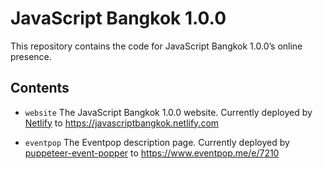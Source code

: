 # JavaScript Bangkok 1.0.0

This repository contains the code for JavaScript Bangkok 1.0.0’s online presence.

## Contents

- `website` The JavaScript Bangkok 1.0.0 website. Currently deployed by [Netlify](https://www.netlify.com/) to <https://javascriptbangkok.netlify.com>

- `eventpop` The Eventpop description page. Currently deployed by [puppeteer-event-popper](https://github.com/dtinth/puppeteer-event-popper) to <https://www.eventpop.me/e/7210>
